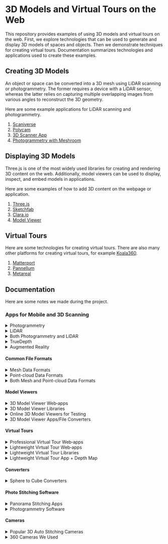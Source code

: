 # 3D Models and Virtual Tours on the Web

This repository provides examples of using 3D models and virtual tours on the web. First, we explore technologies that can be used to generate and display 3D models of spaces and objects. Then we demonstrate techniques for creating virtual tours. Documentation summarizes technologies and applications used to create these examples.

## Creating 3D Models

An object or space can be converted into a 3D mesh using LiDAR scanning or photogrammetry. The former requires a device with a LiDAR sensor, whereas the latter relies on capturing multiple overlapping images from various angles to reconstruct the 3D geometry.

Here are some example applications for LiDAR scanning and photogrammetry.

1. [Scaniverse](3DModels/creating/scaniverse.md)
2. [Polycam](3DModels/creating/polycam.md)
3. [3D Scanner App](3DModels/creating/3d-scanner-app.md)
4. [Photogrammetry with Meshroom](3DModels/creating/meshroom.md)

## Displaying 3D Models

Three.js is one of the most widely used libraries for creating and rendering 3D content on the web. Additionally, model viewers can be used to display, inspect, and embed models in applications.

Here are some examples of how to add 3D content on the webpage or application.

1. [Three.js](3DModels/viewing/threejs.md)
2. [Sketchfab](3DModels/viewing/sketchfab.md)
3. [Clara.io](3DModels/viewing/clara-io.md)
4. [Model Viewer](3DModels/viewing/model-viewer.md)

## Virtual Tours

Here are some technologies for creating virtual tours. There are also many other platforms for creating virtual tours, for example [Koala360](https://koala360.com/).

1. [Matterport](virtualTours/matterport.md)
2. [Pannellum](virtualTours/pannellum.md)
3. [Metareal](virtualTours/metareal-virtual-tour.md)

## Documentation

Here are some notes we made during the project.

### Apps for Mobile and 3D Scanning

<details>
  <summary>Photogrammetry</summary>

- **Qlone**

  - Mobile app for Android/iOS for free with limits
  - Can make good looking 3D models around and under
  - Can generate animations and has AR functionality
  - _Needs right size printed Qlone mat under the object_

- **3D Live Scanner**
  - Mobile app for Android for free with advertisements, early access
  - Quite promising application; result depends on the phone camera features (better with a ToF sensor)
  - _VR view_
  </details>

<details>
  <summary>LiDAR</summary>

- **Scaniverse**

  - Mobile scanner app for iOS, free
  - AR view
  - _Can scan little details, but not completely_

- **3D Scanner App**

  - Mobile scanner app for iOS, free with limits
  - Can get good results with larger objects
  - Good in-app editor for trimming the model
  - _AR view_

- **Sitescape**
  - Mobile scan app for iOS, free with limits
  - Handles big files (though slow) and allows adjustments in quality and point-size to minimize file size
  - _Point-cloud data only_
  </details>

<details>
  <summary>Both Photogrammetry and LiDAR</summary>

- **Polycam**

  - Mobile app for iOS for free with limits
  - Very good LiDAR scan results with big objects
  - Cuts out small elements on LiDAR scans (helpful to remove “noise”)
  - Can get good results with photogrammetry when photos are taken around the object (good for AR)
  - Can continue scan later by extending it
  - _Result can be unexpected when trying to have a wholesome model (around and down parts)_

- **Metascan**
  - Mobile scan app for iOS free with limits
  - Can capture smaller details, though not very clearly
  - Offers a good in-app trimming editor for LiDAR scans
  - Good results with photogrammetry—but more suitable for AR
  - _AR view_
  </details>

<details>
  <summary>TrueDepth</summary>

- **Capture: 3D Scan Anything**

  - Mobile app for iOS, free
  - Very good results with small and detailed objects
  - Exports point-cloud data
  - _USDZ file data comes without colors/textures_
  - _Hard to scan objects with only the front camera_
  - _AR view, but not very useful_

- **EM3D: Ethan Makes 3D Scanner**
  - Mobile app for iOS, free with limits
  - Good results with small and detailed objects
  - Generates point-cloud data automatically into mesh data
  - Can export different file types
  - _Hard to scan objects with only the front camera; solution: use the EM3D: Mirror Saver app with a second phone as a second screen while scanning_
  </details>

<details>
  <summary>Augmented Reality</summary>

- **MyWebAR**
  - Web-app, free with limits
  - Easy interface to use 3D models to create AR content with QR codes
  - Comes with ready-to-use templates
  - _Has easy-to-follow tutorials_
  </details>

#### Common File Formats

<details>
  <summary>Mesh Data Formats</summary>

- **glTB**

  - Open 3D format for the web (JSON/ASCII)
  - Standard for web 3D models
  - Small size

- **GLB**

  - Open 3D format for the web (binary glTF)
  - Standard for web 3D models
  - Small size

- **USDZ**

  - Best for ARKit and sharing on iPhones

- **STL**
  - Untextured file used in 3D printing
  </details>

<details>
  <summary>Point-cloud Data Formats</summary>

- **XYZ**

  - Chemical file format

- **LAS**

  - Georeferenced color point-cloud, designed for the interchange and archiving of LiDAR data
  - _Open binary format_

- **E57**
  - Vendor-neutral file format for storing and exchanging three-dimensional imaging data
  </details>

<details>
  <summary>Both Mesh and Point-cloud Data Formats</summary>

- **PLY**

  - High-density color point-cloud

- **OBJ**

  - Text-based 3D model format
  - Well supported
  - _Large file size_

- **FBX**
  - Supported by most software and game engines
  - _Large file size_
  </details>

#### Model Viewers

<details>
  <summary>3D Model Viewer Web‑apps</summary>

- **Sketchfab**

  - Easy to use
  - Can sell your models on their webpage

- **clara.io**
  - Advanced editor
  - Offers many functionalities
  - _Not so easy to understand interface_
  - _Viewer won’t show hotspots with embed iframe_
  - _Viewer navigation may not work well in different browsers_
  </details>

<details>
  <summary>3D Model Viewer Libraries</summary>

- **Three.js**

  - Advanced level; build from scratch
  - Used as a base for other panorama and model viewer libraries
  - _Hard to learn; requires writing a lot of code_

- **babylon.js**

  - Advanced level; build from scratch

- **Model-viewer**
  - Easy to use
  - Comes with a web editor
  </details>

<details>
  <summary>Online 3D Model Viewers for Testing</summary>

- **Gltf-viewer**

  - With Git repository
  - Offers many control parameters for testing
  - _Accepts only glTF/GLB file format_

- **3dviewer**

  - Accepts a wide range of formats

- **Model-viewer editor**
  - More useful for a quick view
  - _Accepts only glTF/GLB file format_
  </details>

<details>
  <summary>3D Model Viewer Apps/File Converters</summary>

- **Blender**

  - Can import and export formats like OBJ, DAE, PLY, GLB, etc.
  - Cleans up virtual models
  - Can create complex 3D sculptures and animations
  - Free to use
  - _Hard to learn_

- **Meshlab**

  - Can import and export formats like OBJ, DAE, PLY, etc.
  - Cleans up virtual models
  - Can generate mesh data from point-clouds
  - Free to use
  - _Cannot export GLB_

- **Xcode**
  - Can open USDZ files (developed by Apple and Pixar Animation Studios)
  - Can export formats like OBJ, DAE, etc.
  - Free to use
  - _Only available for Mac; cannot export GLBT/GLD file format_
  </details>

#### Virtual Tours

<details>
  <summary>Professional Virtual Tour Web‑apps</summary>

- **Cupix**

  - Can generate 3D models (alternative to Matterport)

- **Metareal**

  - Can create 3D models from depth maps (alternative to Matterport)
  - Can use any 360° images to create virtual tours
  - Can customize content through an SDK
  - _Takes time to learn how to use the editor_
  - _Not always working in Safari_

- **Matterport**
  - Easy to use
  - Automatically generates high-quality 3D models and virtual tours
  - _Only works with certain cameras_
  - _Expensive (subscription plan; exports purchased separately; Showcase SDK requires production license)_
  - _Free plan is practically useless (does not allow uploading scans created with a Matterport camera to the Matterport cloud)_
  </details>

<details>
  <summary>Lightweight Virtual Tour Web‑apps</summary>

- **RoundMe**

  - Simple and easy to use

- **Momento360**
  - _Details not provided_
  </details>

<details>
  <summary>Lightweight Virtual Tour Libraries</summary>

- **Pannellum**

  - Open source panorama viewer for the web
  - Easy to use

- **Marzipano**

  - Open source panorama viewer for the web
  - Easy to use and fast
  - Includes a web editor
  - Automatically converts sphere panorama pictures to cube pictures

- **Panolens.js**
  - _Details not provided_
  </details>

<details>
  <summary>Lightweight Virtual Tour App + Depth Map</summary>

- **Krpano**
  - Can create a virtual tour from depth maps
    - _Use Everpano first to create depth maps_
    - _Use the PanocamAdder plugin with Blender to create 3D models from equirectangular panoramas (generates OBJ files)_
  - _Requires understanding of code and some coding skills for advanced customization_
  </details>

#### Converters

<details>
  <summary>Sphere to Cube Converters</summary>

- **Nadirpatch**

  - Easy to use
  - _Erases uploaded pictures after 1 hour_

- **jaxry.github.io**

  - _Details not provided_

- **Matheowis**
  - Open source
  - Can choose picture quality
  - _Pictures won’t be loaded on someone else’s server_
  </details>

#### Photo Stitching Software

<details>
  <summary>Panorama Stitching Apps</summary>

- **PTGui**

  - Easy to use, automatic
  - _Not free_

- **Easypano**

  - _Not free_

- **Hugin**
  - Free
  - _Hard to use; requires a deeper understanding of photography_
  </details>

<details>
  <summary>Photogrammetry Software</summary>

- **Meshroom**

  - High quality results
  - Easy to start with, yet fully customizable for advanced users
  - Provides extensive information about the photogrammetry pipeline
  - _Requires an NVIDIA CUDA-enabled GPU and is only available for Windows and Linux_

- **Capturingreality**
  - _Details not provided_
  </details>

#### Cameras

<details>
  <summary>Popular 3D Auto Stitching Cameras</summary>

- **Yi**
- **Insta360 One**
- **Mi Sphere**
- **Qoocam**
- **Fusion**
</details>

<details>
  <summary>360 Cameras We Used</summary>

- **Garmin Virb**

  - Auto stitching

- **Matterport Pro2**

  - Auto stitching
  - Really simple and fast to use
  - Outcome is professional
  - Automatic model and virtual tour generation
  - _Works only with the Matterport mobile app and requires a Matterport subscription_
  - _Matterport cameras are supported only with the Matterport cloud professional plan_
  - _Cannot get high-quality 360° pictures out from the cloud_
  - _In-app purchases for each virtual tour separately, even for the 3D model_
    </details>

       </details>
